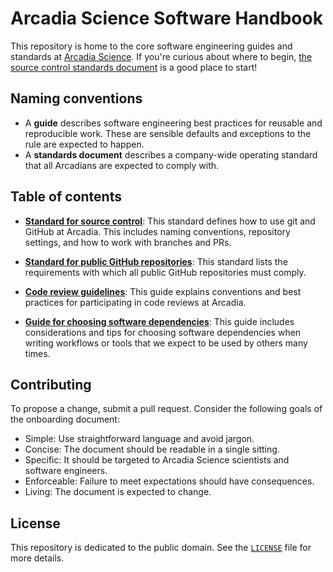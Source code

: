# Arcadia Science Software Handbook

This repository is home to the core software engineering guides and standards at [Arcadia Science](https://www.arcadiascience.com/). If you're curious about where to begin, [the source control standards document](/guides-and-standards/standards--source-control.md) is a good place to start!

## Naming conventions

- A **guide** describes software engineering best practices for reusable and reproducible work. These are sensible defaults and exceptions to the rule are expected to happen.
- A **standards document** describes a company-wide operating standard that all Arcadians are expected to comply with.

## Table of contents

- [**Standard for source control**](/guides-and-standards/standards--source-control.md): This standard defines how to use git and GitHub at Arcadia. This includes naming conventions, repository settings, and how to work with branches and PRs.

- [**Standard for public GitHub repositories**](/guides-and-standards/standards--public-repos.md): This standard lists the requirements with which all public GitHub repositories must comply.

- [**Code review guidelines**](/guides-and-standards/guide--code-review.md): This guide explains conventions and best practices for participating in code reviews at Arcadia.

- [**Guide for choosing software dependencies**](./guides-and-standards/guide--choosing-software-dependencies.md): This guide includes considerations and tips for choosing software dependencies when writing workflows or tools that we expect to be used by others many times.

## Contributing

To propose a change, submit a pull request. Consider the following goals of the onboarding document:

- Simple: Use straightforward language and avoid jargon.
- Concise: The document should be readable in a single sitting.
- Specific: It should be targeted to Arcadia Science scientists and software engineers.
- Enforceable: Failure to meet expectations should have consequences.
- Living: The document is expected to change.

## License

This repository is dedicated to the public domain. See the [`LICENSE`](LICENSE) file for more details.
